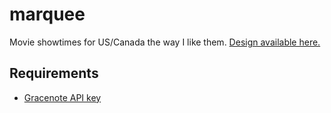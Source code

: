 # marquee

Movie showtimes for US/Canada the way I like them. [Design available here.](https://www.figma.com/file/DbW9jdyS5U2tdlKCAjHUlPMm/Marquee)

## Requirements

- [Gracenote API key](http://developer.tmsapi.com)
